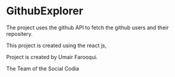 # GithubExplorer

The project uses the github API to fetch the github users and their repositery.

This project is created using the react js,


Project is created by Umair Farooqui.

The Team of the Social Codia
